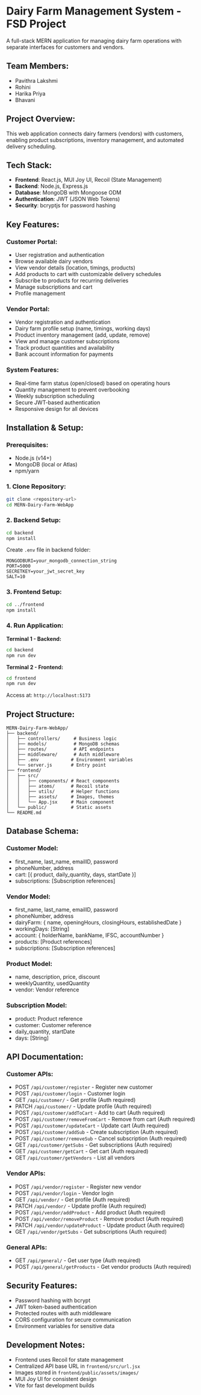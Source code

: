 # Dairy Farm Management System - FSD Project

A full-stack MERN application for managing dairy farm operations with separate interfaces for customers and vendors.

## Team Members:
- Pavithra Lakshmi
- Rohini
- Harika Priya
- Bhavani

## Project Overview:
This web application connects dairy farmers (vendors) with customers, enabling product subscriptions, inventory management, and automated delivery scheduling.

## Tech Stack:
- **Frontend**: React.js, MUI Joy UI, Recoil (State Management)
- **Backend**: Node.js, Express.js
- **Database**: MongoDB with Mongoose ODM
- **Authentication**: JWT (JSON Web Tokens)
- **Security**: bcryptjs for password hashing

## Key Features:

### Customer Portal:
- User registration and authentication
- Browse available dairy vendors
- View vendor details (location, timings, products)
- Add products to cart with customizable delivery schedules
- Subscribe to products for recurring deliveries
- Manage subscriptions and cart
- Profile management

### Vendor Portal:
- Vendor registration and authentication
- Dairy farm profile setup (name, timings, working days)
- Product inventory management (add, update, remove)
- View and manage customer subscriptions
- Track product quantities and availability
- Bank account information for payments

### System Features:
- Real-time farm status (open/closed) based on operating hours
- Quantity management to prevent overbooking
- Weekly subscription scheduling
- Secure JWT-based authentication
- Responsive design for all devices

## Installation & Setup:

### Prerequisites:
- Node.js (v14+)
- MongoDB (local or Atlas)
- npm/yarn

### 1. Clone Repository:
```bash
git clone <repository-url>
cd MERN-Dairy-Farm-WebApp
```

### 2. Backend Setup:
```bash
cd backend
npm install
```

Create `.env` file in backend folder:
```env
MONGODBURI=your_mongodb_connection_string
PORT=5000
SECRETKEY=your_jwt_secret_key
SALT=10
```

### 3. Frontend Setup:
```bash
cd ../frontend
npm install
```

### 4. Run Application:

**Terminal 1 - Backend:**
```bash
cd backend
npm run dev
```

**Terminal 2 - Frontend:**
```bash
cd frontend
npm run dev
```

Access at: `http://localhost:5173`

## Project Structure:

```
MERN-Dairy-Farm-WebApp/
├── backend/
│   ├── controllers/     # Business logic
│   ├── models/          # MongoDB schemas
│   ├── routes/          # API endpoints
│   ├── middleware/      # Auth middleware
│   ├── .env            # Environment variables
│   └── server.js       # Entry point
├── frontend/
│   ├── src/
│   │   ├── components/ # React components
│   │   ├── atoms/      # Recoil state
│   │   ├── utils/      # Helper functions
│   │   ├── assets/     # Images, themes
│   │   └── App.jsx     # Main component
│   └── public/         # Static assets
└── README.md
```

## Database Schema:

### Customer Model:
- first_name, last_name, emailID, password
- phoneNumber, address
- cart: [{ product, daily_quantity, days, startDate }]
- subscriptions: [Subscription references]

### Vendor Model:
- first_name, last_name, emailID, password
- phoneNumber, address
- dairyFarm: { name, openingHours, closingHours, establishedDate }
- workingDays: [String]
- account: { holderName, bankName, IFSC, accountNumber }
- products: [Product references]
- subscriptions: [Subscription references]

### Product Model:
- name, description, price, discount
- weeklyQuantity, usedQuantity
- vendor: Vendor reference

### Subscription Model:
- product: Product reference
- customer: Customer reference
- daily_quantity, startDate
- days: [String]

## API Documentation:

### Customer APIs:
- POST `/api/customer/register` - Register new customer
- POST `/api/customer/login` - Customer login
- GET `/api/customer/` - Get profile (Auth required)
- PATCH `/api/customer/` - Update profile (Auth required)
- POST `/api/customer/addToCart` - Add to cart (Auth required)
- POST `/api/customer/removeFromCart` - Remove from cart (Auth required)
- POST `/api/customer/updateCart` - Update cart (Auth required)
- POST `/api/customer/addSub` - Create subscription (Auth required)
- POST `/api/customer/removeSub` - Cancel subscription (Auth required)
- GET `/api/customer/getSubs` - Get subscriptions (Auth required)
- GET `/api/customer/getCart` - Get cart (Auth required)
- GET `/api/customer/getVendors` - List all vendors

### Vendor APIs:
- POST `/api/vendor/register` - Register new vendor
- POST `/api/vendor/login` - Vendor login
- GET `/api/vendor/` - Get profile (Auth required)
- PATCH `/api/vendor/` - Update profile (Auth required)
- POST `/api/vendor/addProduct` - Add product (Auth required)
- POST `/api/vendor/removeProduct` - Remove product (Auth required)
- PATCH `/api/vendor/updateProduct` - Update product (Auth required)
- GET `/api/vendor/getSubs` - Get subscriptions (Auth required)

### General APIs:
- GET `/api/general/` - Get user type (Auth required)
- POST `/api/general/getProducts` - Get vendor products (Auth required)

## Security Features:
- Password hashing with bcrypt
- JWT token-based authentication
- Protected routes with auth middleware
- CORS configuration for secure communication
- Environment variables for sensitive data

## Development Notes:
- Frontend uses Recoil for state management
- Centralized API base URL in `frontend/src/url.jsx`
- Images stored in `frontend/public/assets/images/`
- MUI Joy UI for consistent design
- Vite for fast development builds